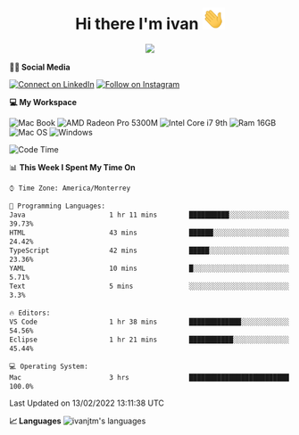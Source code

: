 <h1 align="center">Hi there I'm ivan <img src="https://raw.githubusercontent.com/ABSphreak/ABSphreak/master/gifs/Hi.gif" width="40px" /></h1>
<div align="center">
<img src="http://github-readme-streak-stats.herokuapp.com?user=ivanjtm&hide_border=true&background=00000000&border=FFFFFF00&sideNums=A8A8A8&sideLabels=A8A8A8&currStreakNum=FFC93C&dates=A8A8A8)](https://git.io/streak-stats"/>
</div>

**👦🏻 Social Media**

[![Connect on LinkedIn](https://img.shields.io/badge/LinkedIn-%230077B5.svg?&style=flat-square&logo=linkedin&logoColor=white)](https://www.linkedin.com/in/ivanjtm)
[![Follow on Instagram](https://img.shields.io/badge/Instagram-E4405F?style=flat-square&logo=instagram&logoColor=white)](https://www.instagram.com/ivanjtm)

**💻 My Workspace**

![Mac Book](https://img.shields.io/badge/Apple-MacBook_Pro_2019-999999?style=flat-square&logo=apple&logoColor=white)
![AMD Radeon Pro 5300M](https://img.shields.io/badge/AMD-Radeon_Pro_5300M-ED1C24?style=flat-square&logo=amd&logoColor=white)
![Intel Core i7 9th](https://img.shields.io/badge/Intel-Core_i7_9th-0071C5?style=flat-square&logo=intel&logoColor=white)
![Ram 16GB](https://img.shields.io/badge/RAM-16GB-230071C5?style=flat-square&logoColor=white)
![Mac OS](https://img.shields.io/badge/Mac%20OS-000000?style=flat-square&logo=apple&logoColor=white)
![Windows](https://img.shields.io/badge/Windows-0078D6?style=flat-square&logo=windows&logoColor=white)


<!--START_SECTION:waka-->
![Code Time](http://img.shields.io/badge/Code%20Time-596%20hrs%2034%20mins-blue)

📊 **This Week I Spent My Time On** 

```text
⌚︎ Time Zone: America/Monterrey

💬 Programming Languages: 
Java                     1 hr 11 mins        ██████████░░░░░░░░░░░░░░░   39.73% 
HTML                     43 mins             ██████░░░░░░░░░░░░░░░░░░░   24.42% 
TypeScript               42 mins             █████░░░░░░░░░░░░░░░░░░░░   23.36% 
YAML                     10 mins             █░░░░░░░░░░░░░░░░░░░░░░░░   5.71% 
Text                     5 mins              ░░░░░░░░░░░░░░░░░░░░░░░░░   3.3%

🔥 Editors: 
VS Code                  1 hr 38 mins        █████████████░░░░░░░░░░░░   54.56% 
Eclipse                  1 hr 21 mins        ███████████░░░░░░░░░░░░░░   45.44%

💻 Operating System: 
Mac                      3 hrs               █████████████████████████   100.0%

```


 Last Updated on 13/02/2022 13:11:38 UTC
<!--END_SECTION:waka-->
**📈 Languages**
 ![ivanjtm's languages](https://wakatime.com/share/@ivanjtm/a32f83c6-d0c9-49a4-a5ae-d0440b950377.svg)
